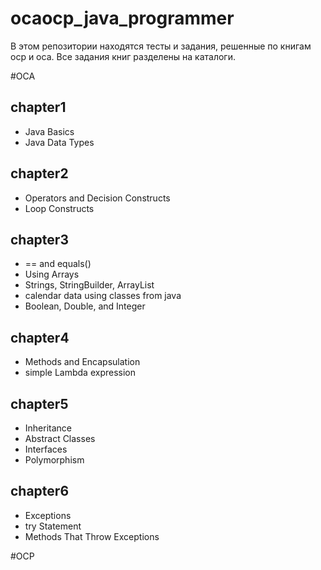 # ocaocp_java_programmer

В этом репозитории находятся тесты и задания, решенные по книгам ocp и oca. Все задания книг разделены на каталоги.

#OCA

## chapter1
 - Java Basics
 - Java Data Types


## chapter2
- Operators and Decision Constructs
- Loop Constructs


## chapter3
- == and equals()
- Using Arrays
- Strings, StringBuilder, ArrayList
- calendar data using classes from java
- Boolean, Double, and Integer


## chapter4
- Methods and Encapsulation
- simple Lambda expression


## chapter5
- Inheritance 
- Abstract Classes 
- Interfaces
- Polymorphism 

## chapter6
- Exceptions
- try Statement
- Methods That Throw Exceptions


#OCP
